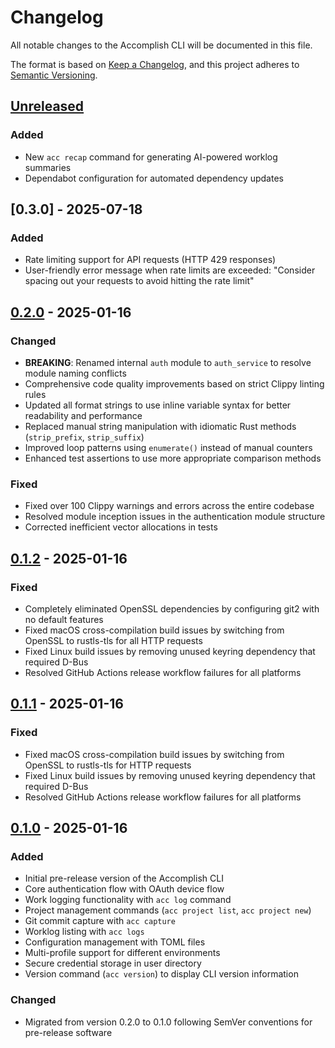 # Changelog

All notable changes to the Accomplish CLI will be documented in this file.

The format is based on [Keep a Changelog](https://keepachangelog.com/en/1.0.0/),
and this project adheres to [Semantic Versioning](https://semver.org/spec/v2.0.0.html).

## [Unreleased]

### Added
- New `acc recap` command for generating AI-powered worklog summaries
- Dependabot configuration for automated dependency updates

## [0.3.0] - 2025-07-18

### Added
- Rate limiting support for API requests (HTTP 429 responses)
- User-friendly error message when rate limits are exceeded: "Consider spacing out your requests to avoid hitting the rate limit"

## [0.2.0] - 2025-01-16

### Changed
- **BREAKING**: Renamed internal `auth` module to `auth_service` to resolve module naming conflicts
- Comprehensive code quality improvements based on strict Clippy linting rules
- Updated all format strings to use inline variable syntax for better readability and performance
- Replaced manual string manipulation with idiomatic Rust methods (`strip_prefix`, `strip_suffix`)
- Improved loop patterns using `enumerate()` instead of manual counters
- Enhanced test assertions to use more appropriate comparison methods

### Fixed
- Fixed over 100 Clippy warnings and errors across the entire codebase
- Resolved module inception issues in the authentication module structure
- Corrected inefficient vector allocations in tests

## [0.1.2] - 2025-01-16

### Fixed
- Completely eliminated OpenSSL dependencies by configuring git2 with no default features
- Fixed macOS cross-compilation build issues by switching from OpenSSL to rustls-tls for all HTTP requests
- Fixed Linux build issues by removing unused keyring dependency that required D-Bus
- Resolved GitHub Actions release workflow failures for all platforms

## [0.1.1] - 2025-01-16

### Fixed
- Fixed macOS cross-compilation build issues by switching from OpenSSL to rustls-tls for HTTP requests
- Fixed Linux build issues by removing unused keyring dependency that required D-Bus
- Resolved GitHub Actions release workflow failures for all platforms

## [0.1.0] - 2025-01-16

### Added
- Initial pre-release version of the Accomplish CLI
- Core authentication flow with OAuth device flow
- Work logging functionality with `acc log` command
- Project management commands (`acc project list`, `acc project new`)
- Git commit capture with `acc capture`
- Worklog listing with `acc logs`
- Configuration management with TOML files
- Multi-profile support for different environments
- Secure credential storage in user directory
- Version command (`acc version`) to display CLI version information

### Changed
- Migrated from version 0.2.0 to 0.1.0 following SemVer conventions for pre-release software

[Unreleased]: https://github.com/typhoonworks/accomplish-cli/compare/v0.2.0...HEAD
[0.2.0]: https://github.com/typhoonworks/accomplish-cli/compare/v0.1.2...v0.2.0
[0.1.2]: https://github.com/typhoonworks/accomplish/compare/cli-v0.1.1...cli-v0.1.2
[0.1.1]: https://github.com/typhoonworks/accomplish/compare/cli-v0.1.0...cli-v0.1.1
[0.1.0]: https://github.com/typhoonworks/accomplish/releases/tag/cli-v0.1.0
